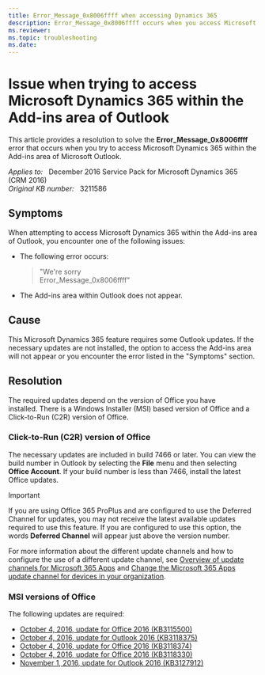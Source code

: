 ```yaml
---
title: Error_Message_0x8006ffff when accessing Dynamics 365
description: Error_Message_0x8006ffff occurs when you access Microsoft Dynamics 365 within the Add-ins area of Outlook.
ms.reviewer: 
ms.topic: troubleshooting
ms.date: 
---
```

# Issue when trying to access Microsoft Dynamics 365 within the Add-ins area of Outlook

This article provides a resolution to solve the **Error_Message_0x8006ffff** error that occurs when you try to access Microsoft Dynamics 365 within the Add-ins area of Microsoft Outlook.

_Applies to:_ &nbsp; December 2016 Service Pack for Microsoft Dynamics 365 (CRM 2016)  
_Original KB number:_ &nbsp; 3211586

## Symptoms

When attempting to access Microsoft Dynamics 365 within the Add-ins area of Outlook, you encounter one of the following issues:

- The following error occurs:

  > "We're sorry  
  Error_Message_0x8006ffff"

- The Add-ins area within Outlook does not appear.

## Cause

This Microsoft Dynamics 365 feature requires some Outlook updates. If the necessary updates are not installed, the option to access the Add-ins area will not appear or you encounter the error listed in the "Symptoms" section.

## Resolution

The required updates depend on the version of Office you have installed. There is a Windows Installer (MSI) based version of Office and a Click-to-Run (C2R) version of Office.  

### Click-to-Run (C2R) version of Office

The necessary updates are included in build 7466 or later. You can view the build number in Outlook by selecting the **File** menu and then selecting **Office Account**. If your build number is less than 7466, install the latest Office updates.

> [!IMPORTANT]
> If you are using Office 365 ProPlus and are configured to use the Deferred Channel for updates, you may not receive the latest available updates required to use this feature. If you are configured to use this option, the words **Deferred Channel** will appear just above the version number.

For more information about the different update channels and how to configure the use of a different update channel, see [Overview of update channels for Microsoft 365 Apps](/deployoffice/overview-update-channels) and [Change the Microsoft 365 Apps update channel for devices in your organization](/deployoffice/change-update-channels).

### MSI versions of Office

The following updates are required:

- [October 4, 2016, update for Office 2016 (KB3115500)](https://support.microsoft.com/help/3115500)
- [October 4, 2016, update for Outlook 2016 (KB3118375)](https://support.microsoft.com/help/3118375)
- [October 4, 2016, update for Office 2016 (KB3118374)](https://support.microsoft.com/help/3118374)
- [October 4, 2016, update for Office 2016 (KB3118330)](https://support.microsoft.com/help/3118330)
- [November 1, 2016, update for Outlook 2016 (KB3127912)](https://support.microsoft.com/help/3127912)
